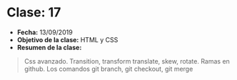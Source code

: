 # Clase: 17
* **Fecha:** 13/09/2019
* **Objetivo de la clase:** HTML y CSS
* **Resumen de la clase:**
> Css avanzado. Transition, transform translate, skew, rotate. Ramas en github. Los comandos git branch, git checkout, git merge